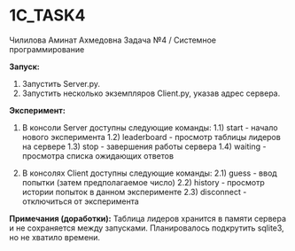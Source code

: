 # 1C_TASK4

Чилилова Аминат Ахмедовна
Задача №4 / Системное программирование


__Запуск:__
1) Запустить Server.py.
2) Запустить несколько экземпляров Сlient.py, указав адрес сервера.

__Эксперимент:__
1) В консоли Server доступны следующие команды:
   1.1) start - начало нового эксперимента
   1.2) leaderboard - просмотр таблицы лидеров на сервере
   1.3) stop - завершения работы сервера
   1.4) waiting - просмотра списка ожидающих ответов
   
2) В консолях Сlient доступны следующие команды:
   2.1) guess - ввод попытки (затем предполагаемое число)
   2.2) history - просмотр истории попыток в данном эксперименте
   2.3) disconnect - отключиться от эксперимента


__Примечания (доработки):__
Таблица лидеров хранится в памяти сервера и не сохраняется между запусками. Планировалось подкрутить sqlite3, но не хватило времени.
